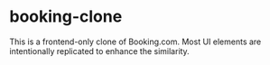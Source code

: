 # booking-clone
This is a frontend-only clone of Booking.com. Most UI elements are intentionally replicated to enhance the similarity. 
